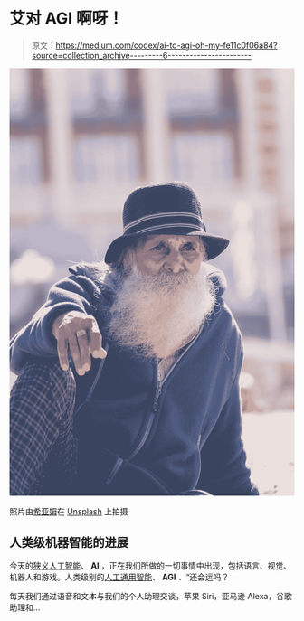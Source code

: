 # 艾对 AGI 啊呀！

> 原文：<https://medium.com/codex/ai-to-agi-oh-my-fe11c0f06a84?source=collection_archive---------6----------------------->

![](img/afec673f5be1a37c539a80b8e721b1d6.png)

照片由[希亚姆](https://unsplash.com/@thezenoeffect?utm_source=medium&utm_medium=referral)在 [Unsplash](https://unsplash.com?utm_source=medium&utm_medium=referral) 上拍摄

## 人类级机器智能的进展

今天的[狭义人工智能](https://www.techopedia.com/definition/32874/narrow-artificial-intelligence-narrow-ai)、 **AI** ，正在我们所做的一切事情中出现，包括语言、视觉、机器人和游戏。人类级别的[人工通用智能](https://www.techopedia.com/definition/31618/artificial-general-intelligence-agi)、 **AGI** 、“还会远吗？

每天我们通过语音和文本与我们的个人助理交谈，苹果 Siri，亚马逊 Alexa，谷歌助理和…